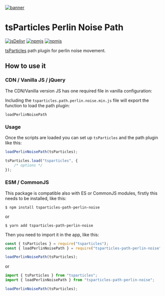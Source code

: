 [![banner](https://particles.js.org/images/banner3.png)](https://particles.js.org)

# tsParticles Perlin Noise Path

[![jsDelivr](https://data.jsdelivr.com/v1/package/npm/tsparticles-path-perlin-noise/badge)](https://www.jsdelivr.com/package/npm/tsparticles-path-perlin-noise)
[![npmjs](https://badge.fury.io/js/tsparticles-path-perlin-noise.svg)](https://www.npmjs.com/package/tsparticles-path-perlin-noise)
[![npmjs](https://img.shields.io/npm/dt/tsparticles-path-perlin-noise)](https://www.npmjs.com/package/tsparticles-path-perlin-noise)

[tsParticles](https://github.com/matteobruni/tsparticles) path plugin for perlin noise movement.

## How to use it

### CDN / Vanilla JS / jQuery

The CDN/Vanilla version JS has one required file in vanilla configuration:

Including the `tsparticles.path.perlin.noise.min.js` file will export the function to load the path plugin:

``` text
loadPerlinNoisePath
```

### Usage

Once the scripts are loaded you can set up `tsParticles` and the path plugin like this:

```javascript
loadPerlinNoisePath(tsParticles);

tsParticles.load("tsparticles", {
    /* options */
});
```

### ESM / CommonJS

This package is compatible also with ES or CommonJS modules, firstly this needs to be installed, like this:

```shell
$ npm install tsparticles-path-perlin-noise
```

or

```shell
$ yarn add tsparticles-path-perlin-noise
```

Then you need to import it in the app, like this:

```javascript
const { tsParticles } = require("tsparticles");
const { loadPerlinNoisePath } = require("tsparticles-path-perlin-noise");

loadPerlinNoisePath(tsParticles);
```

or

```javascript
import { tsParticles } from "tsparticles";
import { loadPerlinNoisePath } from "tsparticles-path-perlin-noise";

loadPerlinNoisePath(tsParticles);
```
